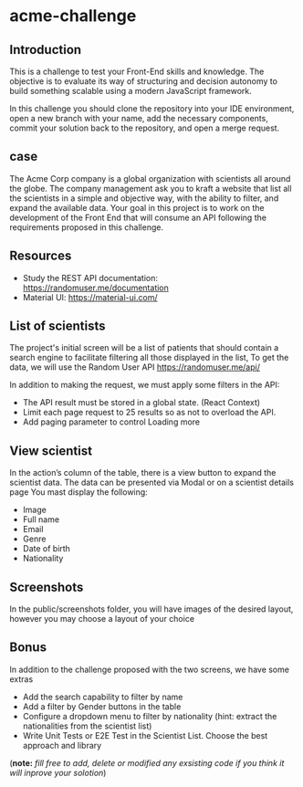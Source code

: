 # acme-challenge

## Introduction
This is a challenge to test your Front-End skills and knowledge.
The objective is to evaluate its way of structuring and decision autonomy to build something scalable using a modern JavaScript framework.

In this challenge you should clone the repository into your IDE environment, open a new branch with your name, add the necessary components, commit your solution back to the repository, and open a merge request.

## case
The Acme Corp company is a global organization with scientists all around the globe. The company management ask you to kraft a website that list all the scientists in a simple and objective way, with the ability to filter, and expand the available data.
Your goal in this project is to work on the development of the Front End that will consume an API following the requirements proposed in this challenge.

## Resources
* Study the REST API documentation: https://randomuser.me/documentation
* Material UI: https://material-ui.com/

## List of scientists
The project's initial screen will be a list of patients that should contain a search engine to facilitate filtering all those displayed in the list,
To get the data, we will use the Random User API https://randomuser.me/api/

In addition to making the request, we must apply some filters in the API:

*	The API result must be stored in a global state. (React Context)
*	Limit each page request to 25 results so as not to overload the API.
*	Add paging parameter to control Loading more


## View scientist
In the action’s column of the table, there is a view button to expand the scientist data. The data can be presented via Modal or on a scientist details page
You mast display the following:
* Image
* Full name
* Email
* Genre
* Date of birth
* Nationality

## Screenshots
In the public/screenshots folder, you will have images of the desired layout, however you may choose a layout of your choice

## Bonus
In addition to the challenge proposed with the two screens, we have some extras 

* Add the search capability to filter by name
* Add a filter by Gender buttons in the table
* Configure a dropdown menu to filter by nationality (hint: extract the nationalities from the scientist list)
* Write Unit Tests or E2E Test in the Scientist List. Choose the best approach and library

(**note:** _fill free to add, delete or modified any exsisting code if you think it will inprove your solotion_)
